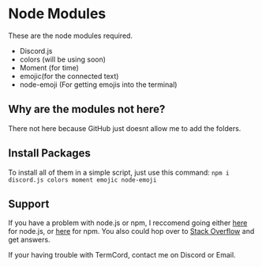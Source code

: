 # Node Modules
These are the node modules required.

- Discord.js
- colors (will be using soon)
- Moment (for time)
- emojic(for the connected text)
- node-emoji (For getting emojis into the terminal)

## Why are the modules not here?
There not here because GitHub just doesnt allow me to add the folders.

## Install Packages
To install all of them in a simple script, just use this command:
``npm i discord.js colors moment emojic node-emoji``

## Support
If you have a problem with node.js or npm, I reccomend going either [here](https://github.com/nodejs/help) for node.js, or [here](https://www.npmjs.com/support) for npm.
You also could hop over to [Stack Overflow](https://stackoverflow.com) and get answers.

If your having trouble with TermCord, contact me on Discord or Email.
